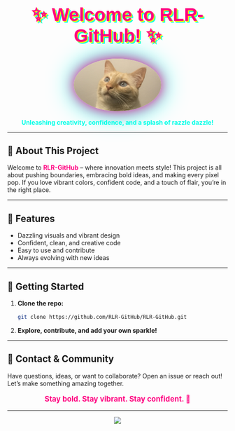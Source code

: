 <!--
**RLR-GitHub/RLR-GitHub**
-->

<h1 align="center" style="color:#ff0080; font-size:3em; font-family: 'Comic Sans MS', cursive, sans-serif; text-shadow: 2px 2px 0 #fff700, 4px 4px 0 #00ffe7;">
✨ Welcome to RLR-GitHub! ✨
</h1>

<p align="center">
  <img src="https://github.com/RLR-GitHub/RLR-GitHub/blob/main/RemyFaceCroppedDownsampled.JPG" alt="Remy Face" width="200" style="border-radius: 50%; box-shadow: 0 0 30px #ff0080, 0 0 60px #00ffe7;">
</p>

<div align="center">

**<span style="color:#00ffe7;">Unleashing creativity, confidence, and a splash of razzle dazzle!</span>**

</div>

---

## 🚀 About This Project

Welcome to <span style="color:#ff0080; font-weight:bold;">RLR-GitHub</span> – where innovation meets style! This project is all about pushing boundaries, embracing bold ideas, and making every pixel pop. If you love vibrant colors, confident code, and a touch of flair, you’re in the right place.

---

## 🌈 Features

- Dazzling visuals and vibrant design
- Confident, clean, and creative code
- Easy to use and contribute
- Always evolving with new ideas

---

## 🏁 Getting Started

1. **Clone the repo:**

   ```bash
   git clone https://github.com/RLR-GitHub/RLR-GitHub.git
   ```

2. **Explore, contribute, and add your own sparkle!**

---

## 💬 Contact & Community

Have questions, ideas, or want to collaborate? Open an issue or reach out! Let’s make something amazing together.

<p align="center" style="font-size:1.2em; color:#ff0080; font-weight:bold;">
  <b>Stay bold. Stay vibrant. Stay confident. 🚀</b>
</p>

---

<p align="center">
  <img src="https://readme-typing-svg.demolab.com?font=Fira+Code&size=28&pause=1000&color=FF0080&center=true&vCenter=true&width=600&lines=Welcome+to+the+Razzle+Dazzle+Zone!;Unleash+your+creativity!;Make+it+bold%2C+make+it+bright!"/>
</p>
